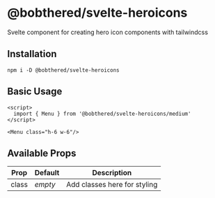# @bobthered/svelte-heroicons

Svelte component for creating hero icon components with tailwindcss

## Installation

```
npm i -D @bobthered/svelte-heroicons
```

## Basic Usage

```
<script>
  import { Menu } from '@bobthered/svelte-heroicons/medium'
</script>

<Menu class="h-6 w-6"/>
```

## Available Props

| Prop  | Default | Description                  |
| ----- | ------- | ---------------------------- |
| class | _empty_ | Add classes here for styling |
